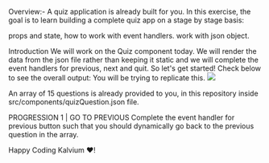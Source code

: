 Overview:-
A quiz application is already built for you.
In this exercise, the goal is to learn building a complete quiz app on a stage by stage basis:

props and state,
how to work with event handlers.
work with json object.



Introduction
We will work on the Quiz component today. We will render the data from the json file rather than keeping it static and we will complete the event handlers for previous, next and quit.
So let's get started! Check below to see the overall output: You will be trying to replicate this.
![](https://kq-storage.s3.ap-south-1.amazonaws.com/fewd_v2/fewd.gif)


 An array of 15 questions is already provided to you, in this repository inside src/components/quizQuestion.json file.

PROGRESSION 1 | GO TO PREVIOUS
Complete the event handler for previous button such that you should dynamically go back to the previous question in the array.



Happy Coding Kalvium ❤️!